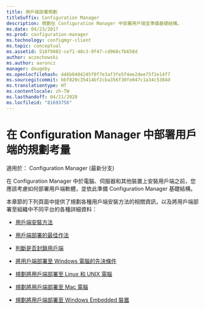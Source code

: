 ```yaml
---
title: 用戶端部署規劃
titleSuffix: Configuration Manager
description: 規劃在 Configuration Manager 中部署用戶端並準備基礎結構。
ms.date: 04/23/2017
ms.prod: configuration-manager
ms.technology: configmgr-client
ms.topic: conceptual
ms.assetid: 518f9882-ce71-48c3-9f47-cd968cfb658d
author: aczechowski
ms.author: aaroncz
manager: dougeby
ms.openlocfilehash: 446b0404245f0f7e3af3fe5f4ee2dee75f2e14f7
ms.sourcegitcommit: bbf820c35414bf2cba356f30fe047c1a34c5384d
ms.translationtype: HT
ms.contentlocale: zh-TW
ms.lasthandoff: 04/21/2020
ms.locfileid: "81693756"
---
```

# <a name="planning-considerations-for-deploying-clients-in-configuration-manager"></a>在 Configuration Manager 中部署用戶端的規劃考量

適用於：  Configuration Manager (最新分支)

在 Configuration Manager 中於電腦、伺服器和其他裝置上安裝用戶端之前，您應該考慮如何部署用戶端軟體，並依此準備 Configuration Manager 基礎結構。  

 本章節的下列頁面中提供了規劃各種用戶端安裝方法的相關資訊，以及將用戶端部署至組織中不同平台的各種詳細資料：  

-   [用戶端安裝方法](../../../../core/clients/deploy/plan/client-installation-methods.md)  

-   [用戶端部署的最佳作法](../../../../core/clients/deploy/plan/best-practices-for-client-deployment.md)  

-   [判斷是否封鎖用戶端](../../../../core/clients/deploy/plan/determine-whether-to-block-clients.md)  

-   [將用戶端部署至 Windows 電腦的先決條件](../../../../core/clients/deploy/prerequisites-for-deploying-clients-to-windows-computers.md)  

-   [規劃將用戶端部署至 Linux 和 UNIX 電腦](../../../../core/clients/deploy/plan/planning-for-client-deployment-to-linux-and-unix-computers.md)  

-   [規劃將用戶端部署至 Mac 電腦](../../../../core/clients/deploy/plan/planning-for-client-deployment-to-mac-computers.md)  

-   [規劃將用戶端部署至 Windows Embedded 裝置](../../../../core/clients/deploy/plan/planning-for-client-deployment-to-windows-embedded-devices.md)  
